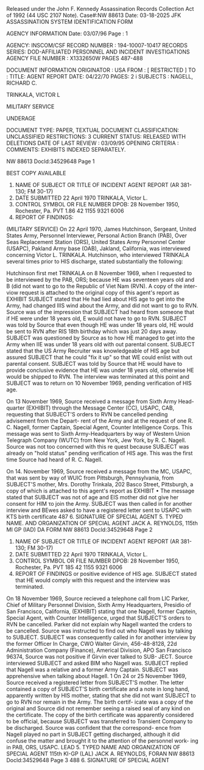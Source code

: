Released under the John F. Kennedy
Assassination Records Collection Act of
1992 (44 USC 2107 Note). Case#:NW
88613 Date: 03-18-2025
JFK ASSASSINATION SYSTEM
IDENTIFICATION FORM

AGENCY INFORMATION
Date: 03/07/96
Page : 1

AGENCY: INSCOM/CSF
RECORD NUMBER : 194-10007-10417
RECORDS SERIES: DOD-AFFILIATED PERSONNEL AND INCIDENT INVESTIGATIONS
AGENCY FILE NUMBER : X1332650W PAGES 487-488

DOCUMENT INFORMATION
ORIGINATOR : USA
FROM : [ RESTRICTED ]
TO :
TITLE: AGENT REPORT
DATE: 04/22/70
PAGES: 2
i
SUBJECTS : NAGELL, RICHARD C.

TRINKALA, VICTOR L

MILITARY SERVICE

UNDERAGE

DOCUMENT TYPE: PAPER, TEXTUAL DOCUMENT
CLASSIFICATION: UNCLASSIFIED
RESTRICTIONS: 3
CURRENT STATUS: RELEASED WITH DELETIONS
DATE OF LAST REVIEW : 03/09/95
OPENING CRITERIA :
COMMENTS: EXHIBITS INDEXED SEPARATELY.

NW 88613 Docld:34529648 Page 1

BEST COPY AVAILABLE
1. NAME OF SUBJECT OR TITLE OF INCIDENT AGENT REPORT
(AR 381-130; FM 30-17)
2. DATE SUBMITTED
22 April 1970
TRINKALA, Victor L.
3. CONTROL SYMBOL OR FILE NUMBER
DPOB: 28 November 1950, Rochester, Pa.
PVT 1.86 42 1155
9321 6006
4. REPORT OF FINDINGS:

(MILITARY SERVICE) On 22 April 1970, James Hutchinson, Sergeant,
United States Army, Personnel Interviewer, Personal Action Branch (PAB), Over
Seas Replacement Station (ORS), United States Army Personnel Center (USAPC),
Pakland Army base (OAB), Jakland, California, was interviewed concerning
Victor L. TRINKALA. Hutchinson, who interviewed TRINKALA several times prior
to HIS discharge, stated substantially the following:

Hutchinson first met TRINKALA on 8 November 1969, when I requested
to be interviewed by the PAB, ORS; because HE was seventeen years old and B
(did not want to go to the Republic of Viet Nam (RVN). A copy of the inter-
viow request is attached to the original copy of this agent's report as
EXHIBIT SUBJECT stated that He had lied about HIS age to get into the
Army, had changed IIIS wind about the Army, and did not want to go to RVN.
Source was of the impression that SUBJECT had heard from someone that if HE
were under 18 years old, E would not have to go to RVN. SUBJECT was told
by Source that even though HE was under 18 years old, HE would be sent to RVN
after RIS 18th birthday which was just 20 days away. SUBJECT was questioned
by Source as to how HE managed to get into the Army when IIE was under 18 years
old with out parental consent. SUBJECT stated that the US Army Recruiter was
knowledgeable of HIS age but assured SUBJECT that he could "fix it up" so that
WE could enlist with out parental consent. SUBJECT was told by Source that HE
would have to provide conclusive evidence that HE was under 18 years old,
otherwise HE would be shipped to RVN. The interview was terminated at this
point and SUBJECT was to return on 10 November 1969, pending verification of
HIS age.

On 13 November 1969, Source received a message from Sixth Army Head-
quarter (EXHIBIT) through the Message Center (CC), USAPC, CAB, requesting
that SUBJECT'S orders to RVN be cancelled pending advisement from the Depart-
rent of the Army and at the request of one R. C. Nagell, former Captain,
Special Agent, Counter Intelligence Corps. This message was sent to Sixth
Army-Headquarters by way of Western Union Telegraph Company (WUTC) from New
York, Jew York, by R. C. Nagell. Source was not too concerned with this re
quest because SUBJECT was already on "hold status" pending verification of
HIS age. This was the first time Source had heard of R. C. Nagell.

On 14. November 1969, Source received a message from the MC, USAPC,
that was sent by way of WUIC from Pittsburgh, Pennsylvania, from SUBJECT'S
mother, Mrs. Dorothy Trinkala, 202 Basco Street, Pittsburgh, a copy of which
is attached to this agent's report as EXHIBIT • The message stated that
SUBJECT was not of age and EIS mother did not give her consent for HIM το
join the Army. SUBJECT was then called in for another interview and BEwes
asked to have a registered letter sent to USAPC with KTS birth certificate
487
6. SIGNATURE OF SPECIAL AGENT
5. TYPED NAME. AND ORGANIZATION OF SPECIAL AGENT
JACK A. REYNOLDS, 115th MI GP (IAD)
DA
FORM
NW 88613 Docld:34529648 Page 2

1. NAME OF SUBJECT OR TITLE OF INCIDENT AGENT REPORT
(AR 381-130; FM 30-17)
2. DATE SUBMITTED
22 April 1970
TRINKALA, Victor L.
3. CONTROL SYMBOL OR FILE NUMBER
DPOB: 28 November 1950, Rochester, Pa.
PVT 185 42 1155
9321 6006
4. REPORT OF FINDINGS
or positive evidence of HIS age. SUBJECT stated that HE would comply with
this request and the interview was terminated.

On 18 November 1969, Source recieved a telephone call from LIC
Parker, Chief of Military Personnel Division, Sixth Army Headquarters,
Presidio of San Francisco, California, (EXHIBIT) stating that
one
Nagell, former Captein, Special Agent, with Counter Intelligence, urged
that SUBJECT'S orders to RVN be cancelled. Parker did not explain why
Nagell wanted the crders to be cancelled. Source was instructed to find
out who Nagell was by talking to SUBJECT. SUBJECT was consequently called
in for another interview by the former Officer In Charge, CWO Walter Girvin,
456-48-8128, 22d Administration Company (Finance), Americal Division, APO
San Francisco 96374, Source was not positive if Girvin ever talked to SUB-
JECT. Source interviewed SUBJECT and asked BIM who Nagell was. SUBJECT
replied that Nagell was a relative and a former Army Captain. SUBJECT wаѕ
apprehensive when talking about Hagell.
1
On 24 or 25 November 1969, Source received a registered letter from
SUBJECT'S mother. The letter contained a copy of SUBJECT'S birth certificate
and a note in long hand, apparently written by HIS mother, stating that she
did not want SUBJECT to go to RVN nor remain in the Army. The birth certif-
icate was a copy of the original and Source did not remember seeing a raised
seal of any kind on the certificate. The copy of the birth certificate was
apparently considered to be official, because SUBJECT was transferred to
Transient Company to be discharged. Source was confident that the correspond-
ence from Nagell played no part in SUBJECT getting discharged, although it
did confuse the matter and brought it to the attention of the personnel work-
ing in PAB, ORS, USAPC.
LEAD
5. TYPED NAME AND ORGANIZATION OF SPECIAL AGENT
115th KI-GP (LAL)
JACK A. REYNOLDS,
FORAN
NW 88613 Docld:34529648 Page 3
488
6. SIGNATURE OF SPECIAL AGENT
